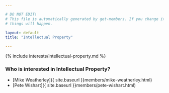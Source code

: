 ```yaml
---

# DO NOT EDIT!
# This file is automatically generated by get-members. If you change it, bad
# things will happen.

layout: default
title: "Intellectual Property"

---
```


{% include interests/intellectual-property.md %}

### Who is interested in Intellectual Property?


* [Mike Weatherley]({ site.baseurl }}members/mike-weatherley.html)
* [Pete Wishart]({ site.baseurl }}members/pete-wishart.html)
